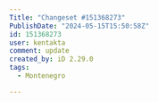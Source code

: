 ```yaml
---
Title: "Changeset #151368273"
PublishDate: "2024-05-15T15:50:58Z"
id: 151368273
user: kentakta
comment: update
created_by: iD 2.29.0
tags:
  - Montenegro

---
```


